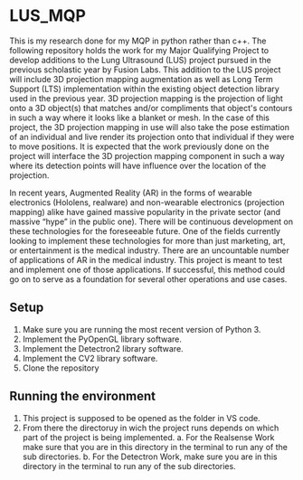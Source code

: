 # LUS_MQP
This is my research done for my MQP in python rather than c++.
The following repository holds the work for my Major Qualifying Project to develop additions to the Lung Ultrasound (LUS) project pursued in the 
previous scholastic year by Fusion Labs. This addition to the LUS project will include 3D projection mapping augmentation as well as Long Term 
Support (LTS) implementation within the existing object detection library used in the previous year. 3D projection mapping is the projection of 
light onto a 3D object(s) that matches and/or compliments that object's contours in such a way where it looks like a blanket or mesh. In the case 
of this project, the 3D projection mapping in use will also take the pose estimation of an individual and live render its projection onto that 
individual if they were to move positions. It is expected that the work previously done on the project will interface the 3D projection mapping 
component in such a way where its detection points will have influence over the location of the projection. 

In recent years, Augmented Reality (AR) in the forms of wearable electronics (Hololens, realware) and non-wearable electronics (projection mapping) 
alike have gained massive popularity in the private sector (and massive “hype” in the public one). There will be continuous development on these 
technologies for the foreseeable future. One of the fields currently looking to implement these technologies for more than just marketing, art, 
or entertainment is the medical industry. There are an uncountable number of applications of AR in the medical industry. This project is meant to 
test and implement one of those applications. If successful, this method could go on to serve as a foundation for several other operations and use 
cases. 


## Setup
1. Make sure you are running the most recent version of Python 3.
2. Implement the PyOpenGL library software.
3. Implement the Detectron2 library software.
4. Implement the CV2 library software.
5. Clone the repository

## Running the environment
1. This project is supposed to be opened as the folder in VS code.
2. From there the directoruy in wich the project runs depends on which part of the project is being implemented.
  a. For the Realsense Work make sure that you are in this directory in the terminal to run any of the sub directories.
  b. For the Detectron Work, make sure you are in this directory in the terminal to run any of the sub directories.
